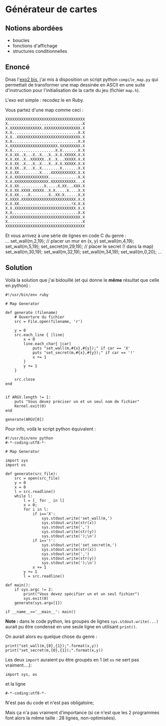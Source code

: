 # Générateur de cartes

## Notions abordées

- boucles
- fonctions d'affichage
- structures conditionnelles

## Enoncé

Dnas l'[exo2 bis](?n=C/exo2bis), j'ai mis à disposition un script python `compile_map.py` qui permettait de transformer une map dessinée en ASCII en une suite d'instruction pour l'initialisation de la carte du jeu (fichier `map.h`).

L'exo est simple : recodez le en Ruby.

Vous partez d'une map comme ceci : 

    
    XXXXXXXXXXXXXXXXXXXXXXXXXXXXXXXXXXX
    X.................................X
    X.XXXXXXXXXXXXXX.XXXXXXXXXXXXXXXX.X
    X.X.............................X.X
    X.X..XXXXXXXXXXXXXXXXXXXXXXXXXXXX.X
    X.X.............................X.X
    X.XXXXXXXXXXXXXXXXXXXXX.XXXXXXXXX.X
    X.X...................X.X.......X.X
    X.X.XX..X...X..X...X..X.X.XXXXX.X.X
    X.X.XX..X..XXXXXX..X..X...XXXXX.X.X
    X.X.XX..X...X..X...X..X.X.XXXXX.X.X
    X.X.XX..X...X..X........X.......X.X
    X.X.XX.........X....XXXXXXXXXXX.X.X
    X.X.XXXXXXXXXXXXXXX.............X.X
    X.X.XXXXXXXXXXXXXXX.XXXXXXXXXXX...X
    X.X.XX...........X.....X.XX...XXX.X
    X.X.XX.XXXX.XXXXX..X.X.....X....X.X
    X.X.XX....X........X..XX.X......X.X
    X.XXXX.XXXXXXXXXXXXXXXXXXXXXXXX.X.X
    X.X.XX.......................!X.X.X
    X.X.XXXXXXXXXXXXXXXXXXXXXXXXXXX.X.X
    X.X.............................X.X
    X.XXXXXXXXXXXXXXXXXXXXXXXXXXXXXXX.X
    X.................................X
    XXXXXXXXXXXXXXXXXXXXXXXXXXXXXXXXXXX

Et vous arrivez à une série de lignes en code C du genre :    
	...
    set_wall(m,2,19); // placer un mur en (x, y)
    set_wall(m,4,19);
    set_wall(m,5,19);
    set_secret(m,29,19); // placer le secret (! dans la map)
    set_wall(m,30,19);
    set_wall(m,32,19);
    set_wall(m,34,19);
    set_wall(m,0,20);
	...

## Solution

Voilà la solution que j'ai bidouillé (et qui donne le __même__ résultat que celle en python) :

    #!/usr/bin/env ruby
    
    # Map Generator
    
    def generate (filename)
        # Ouverture du fichier
        src = File.open(filename, 'r')
    
        y = 0
        src.each_line { |line|
            x = 0
            line.each_char{ |car|
                puts "set_wall(m,#{x},#{y});" if car == 'X'
                puts "set_secret(m,#{x},#{y});" if car == '!'
                x += 1
            }
            y += 1
        }
    
        src.close
    end
    
    
    if ARGV.length != 1:
        puts "Vous devez préciser un et un seul nom de fichier"
        Kernel.exit(0)
    end
    
    generate(ARGV[0])

Pour info, voilà le script python équivalent :


    #!/usr/bin/env python
    #-*-coding:utf8-*-
    
    # Map Generator
    
    import sys
    import os
    
    def generate(src_file):
        src = open(src_file)    
        y = 0
        x = 0
        l = src.readline()
        while l:
            l = [_ for _ in l]
            x = 0;
            for i in l:
                if i=='X':
                    sys.stdout.write('set_wall(m,')
                    sys.stdout.write(str(x))
                    sys.stdout.write(',')
                    sys.stdout.write(str(y))
                    sys.stdout.write(');\n')
                if i=='!':
                    sys.stdout.write('set_secret(m,')
                    sys.stdout.write(str(x))
                    sys.stdout.write(',')
                    sys.stdout.write(str(y))
                    sys.stdout.write(');\n')
                x += 1
            y += 1
            l = src.readline()
    
    def main():
        if sys.argc != 2:
            print("Vous devez spécifier un et un seul fichier")
            sys.exit(0)
        generate(sys.argv[1])
    
    if __name__=='__main__': main()

__Note :__ dans le code python, les groupes de lignes `sys.stdout.write(...)` aurait pu être condensé en une seule ligne en utilisant `print()`.

On aurait alors eu quelque chose du genre :

	print("set_wall(m,{0},{1});".format(x,y))
	print("set_secret(m,{0},{1});".format(x,y))

Les deux `import` auraient pu être groupés en 1 (et `os` ne sert pas vraiment....):

	import sys, os

et la ligne

    #-*-coding:utf8-*-

N'est pas du code et n'est pas obligatoire;

Mais ça n'a pas vraiment d'importance (si ce n'est que les 2 programmes font alors la même taille : 28 lignes, non-optimisées).
